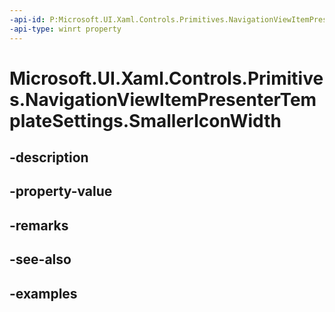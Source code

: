 ```yaml
---
-api-id: P:Microsoft.UI.Xaml.Controls.Primitives.NavigationViewItemPresenterTemplateSettings.SmallerIconWidth
-api-type: winrt property
---
```


# Microsoft.UI.Xaml.Controls.Primitives.NavigationViewItemPresenterTemplateSettings.SmallerIconWidth

<!--
public double SmallerIconWidth { get; }
-->


## -description

## -property-value

## -remarks

## -see-also

## -examples



